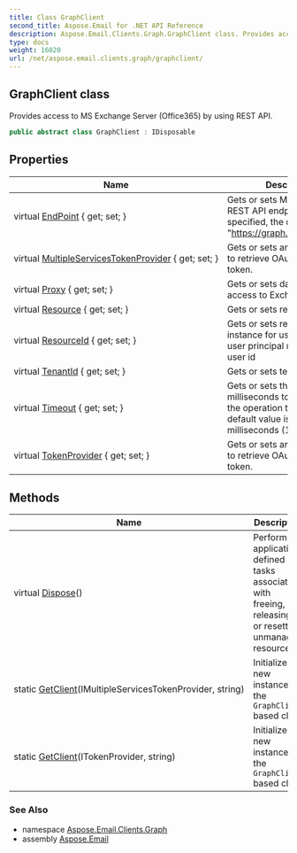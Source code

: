 ```yaml
---
title: Class GraphClient
second_title: Aspose.Email for .NET API Reference
description: Aspose.Email.Clients.Graph.GraphClient class. Provides access to MS Exchange Server Office365 by using REST API
type: docs
weight: 16020
url: /net/aspose.email.clients.graph/graphclient/
---
```

## GraphClient class

Provides access to MS Exchange Server (Office365) by using REST API.

```csharp
public abstract class GraphClient : IDisposable
```

## Properties

| Name | Description |
| --- | --- |
| virtual [EndPoint](../../aspose.email.clients.graph/graphclient/endpoint/) { get; set; } | Gets or sets Microsoft Graph REST API endpoint. If not specified, the default is "https://graph.microsoft.com". |
| virtual [MultipleServicesTokenProvider](../../aspose.email.clients.graph/graphclient/multipleservicestokenprovider/) { get; set; } | Gets or sets an object allows to retrieve OAuth access token. |
| virtual [Proxy](../../aspose.email.clients.graph/graphclient/proxy/) { get; set; } | Gets or sets data to proxy access to Exchange server. |
| virtual [Resource](../../aspose.email.clients.graph/graphclient/resource/) { get; set; } | Gets or sets resource type. |
| virtual [ResourceId](../../aspose.email.clients.graph/graphclient/resourceid/) { get; set; } | Gets or sets resource id. For instance for users it may be user principal name (UPN) or user id |
| virtual [TenantId](../../aspose.email.clients.graph/graphclient/tenantid/) { get; set; } | Gets or sets tenant identifier |
| virtual [Timeout](../../aspose.email.clients.graph/graphclient/timeout/) { get; set; } | Gets or sets the number of milliseconds to wait before the operation times out. The default value is 100,000 milliseconds (100 seconds). |
| virtual [TokenProvider](../../aspose.email.clients.graph/graphclient/tokenprovider/) { get; set; } | Gets or sets an object allows to retrieve OAuth access token. |

## Methods

| Name | Description |
| --- | --- |
| virtual [Dispose](../../aspose.email.clients.graph/graphclient/dispose/)() | Performs application-defined tasks associated with freeing, releasing, or resetting unmanaged resources. |
| static [GetClient](../../aspose.email.clients.graph/graphclient/getclient/#getclient)(IMultipleServicesTokenProvider, string) | Initializes a new instance of the `GraphClient` based class |
| static [GetClient](../../aspose.email.clients.graph/graphclient/getclient/#getclient_1)(ITokenProvider, string) | Initializes a new instance of the `GraphClient` based class |

### See Also

* namespace [Aspose.Email.Clients.Graph](../../aspose.email.clients.graph/)
* assembly [Aspose.Email](../../)


